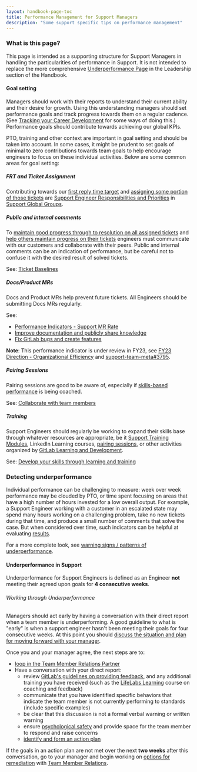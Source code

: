 ```yaml
---
layout: handbook-page-toc
title: Performance Management for Support Managers
description: "Some support specific tips on performance management"
---
```



### What is this page?

This page is intended as a supporting structure for Support Managers in handling the particularities of performance in Support.  It is not intended to replace the more comprehensive [Underperformance Page](/handbook/leadership/underperformance/) in the Leadership section of the Handbook. 

#### Goal setting

Managers should work with their reports to understand their current ability and their desire for growth. Using this understanding managers should set performance goals and track progress towards them on a regular cadence. (See [Tracking your Career Development](/handbook/people-group/learning-and-development/career-development/#tracking-your-career-development) for some ways of doing this.) Performance goals should contribute towards achieving our global KPIs. 

PTO, training and other context are important in goal setting and should be taken into account. In some cases, it might be prudent to set goals of minimal to zero contributions towards team goals to help encourage engineers to focus on these individual activities.
Below are some common areas for goal setting:

##### FRT and Ticket Assignment

Contributing towards our [first reply time target](handbook/support/performance-indicators/#service-level-agreement-sla) and [assigning some portion of those tickets](/handbook/support/workflows/working-on-tickets.html#assigning-tickets) are [Support Engineer Responsibilities and Priorities](/handbook/support/support-global-groups/#success-of-their-group-means) in [Support Global Groups](/handbook/support/support-global-groups/).

##### Public and internal comments

To [maintain good progress through to resolution on all assigned tickets](/handbook/support/support-engineer-responsibilities.html#3-maintain-good-progress-through-to-resolution-on-all-of-your-assigned-tickets) and [help others maintain progress on their tickets](handbook/support/support-engineer-responsibilities.html#5-help-others-in-your-group-to-maintain-progress-on-their-tickets) engineers must communicate with our customers and collaborate with their peers. Public and internal comments can be an indication of performance, but be careful not to confuse it with the desired result of solved tickets.

See: [Ticket Baselines](/handbook/support/support-engineer-responsibilities.html#ticket-baseline) 

##### Docs/Product MRs

Docs and Product MRs help prevent future tickets. All Engineers should be submitting Docs MRs regularly.

See: 
 - [Performance Indicators - Support MR Rate](/handbook/support/performance-indicators/#support-mr-rate)
 - [Improve documentation and publicly share knowledge](/handbook/support/support-engineer-responsibilities.html#improve-documentation-and-publicly-share-knowledge-weekly)
 - [Fix GitLab bugs and create features](/handbook/support/support-engineer-responsibilities.html#fix-gitlab-bugs-and-create-features-occasionally)

**Note**: This performance indicator is under review in FY23, see [FY23 Direction - Organizational Efficiency](https://about.gitlab.com/handbook/support/#organizational-efficiency) and [support-team-meta#3795](https://gitlab.com/gitlab-com/support/support-team-meta/-/issues/3795).

##### Pairing Sessions

Pairing sessions are good to be aware of, especially if [skills-based performance](/handbook/leadership/underperformance/#skills-based-performance) is being coached.

See: [Collaborate with team members](/handbook/support/support-engineer-responsibilities.html#collaborate-with-team-members-and-customers-daily)

##### Training

Support Engineers should regularly be working to expand their skills base through whatever resources are appropriate, be it 
[Support Training Modules](https://gitlab.com/gitlab-com/support/support-training), LinkedIn Learning courses, [pairing sessions](#pairing-sessions), or other activities organized by [GitLab Learning and Development](/handbook/people-group/learning-and-development/).

See: [Develop your skills through learning and training](/handbook/support/support-engineer-responsibilities.html#develop-your-skills-through-learning-and-training-weekly)

### Detecting underperformance

Individual performance can be challenging to measure: week over week performance may be clouded by PTO, or time spent focusing on areas that have a high number of hours invested for a low overall output. For example, a Support Engineer working with a customer in an escalated state may spend many hours working on a challenging problem, take no new tickets during that time, and produce a small number of comments that solve the case. But when considered over time, such indicators can be helpful at evaluating [results](/handbook/values/#results). 

For a more complete look, see [warning signs / patterns of underperformance](/handbook/leadership/underperformance/#warning-signspatterns-of-underperformance).

#### Underperformance in Support

Underperformance for Support Engineers is defined as an Engineer **not** meeting their agreed upon goals for **4 consecutive weeks**.

###### Working through Underperformance

Managers should act early by having a conversation with their direct report when a team member is underperforming. A good guideline to what is "early" is when a support engineer hasn't been meeting their goals for four consecutive weeks. At this point you should [discuss the situation and plan for moving forward with your manager](/handbook/leadership/underperformance/#immediately-discuss-with-the-managers-manager).

Once you and your manager agree, the next steps are to: 
- [loop in the Team Member Relations Partner](/handbook/leadership/underperformance/#loop-in-the-team-member-relations-partner)
- Have a conversation with your direct report:
   - review [GitLab's guidelines on providing feedback](/handbook/people-group/guidance-on-feedback/#all-feedback), and any additional training you have received (such as the [LifeLabs Learning](/handbook/leadership/life-labs-learning/) course on coaching and feedback)
   - communicate that you have identified specific behaviors that indicate the team member is not currently performing to standards (include specific examples)
   - be clear that this discussion is not a formal verbal warning or written warning
   - ensure [psychological safety](/handbook/leadership/emotional-intelligence/psychological-safety/) and provide space for the team member to respond and raise concerns
   - [identify and form an action plan](/handbook/leadership/underperformance/#manager-identify-and-take-action-as-early-as-possible)

If the goals in an action plan are not met over the next **two weeks** after this conversation, go to your manager and begin working on [options for remediation](/handbook/leadership/underperformance/#options-for-remediation) with [Team Member Relations](/handbook/people-group/team-member-relations/).
